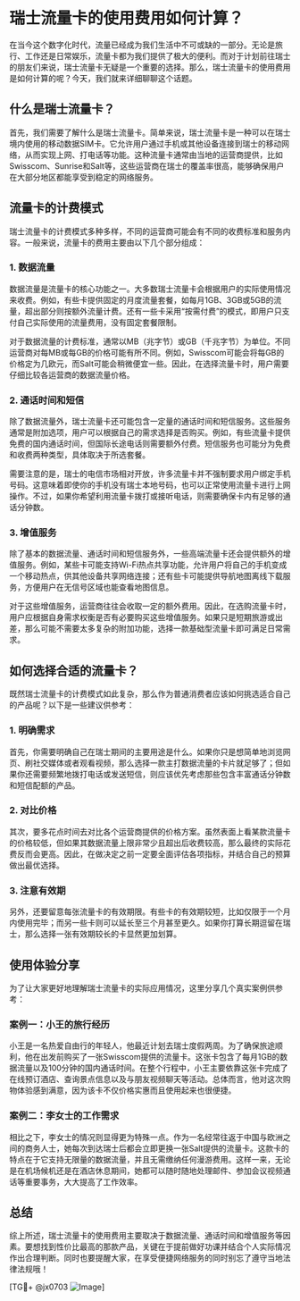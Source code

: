 # 瑞士流量卡的使用费用如何计算？

在当今这个数字化时代，流量已经成为我们生活中不可或缺的一部分。无论是旅行、工作还是日常娱乐，流量卡都为我们提供了极大的便利。而对于计划前往瑞士的朋友们来说，瑞士流量卡无疑是一个重要的选择。那么，瑞士流量卡的使用费用是如何计算的呢？今天，我们就来详细聊聊这个话题。

## 什么是瑞士流量卡？

首先，我们需要了解什么是瑞士流量卡。简单来说，瑞士流量卡是一种可以在瑞士境内使用的移动数据SIM卡。它允许用户通过手机或其他设备连接到瑞士的移动网络，从而实现上网、打电话等功能。这种流量卡通常由当地的运营商提供，比如Swisscom、Sunrise和Salt等，这些运营商在瑞士的覆盖率很高，能够确保用户在大部分地区都能享受到稳定的网络服务。

## 流量卡的计费模式

瑞士流量卡的计费模式多种多样，不同的运营商可能会有不同的收费标准和服务内容。一般来说，流量卡的费用主要由以下几个部分组成：

### 1. 数据流量

数据流量是流量卡的核心功能之一。大多数瑞士流量卡会根据用户的实际使用情况来收费。例如，有些卡提供固定的月度流量套餐，如每月1GB、3GB或5GB的流量，超出部分则按额外流量计费。还有一些卡采用“按需付费”的模式，即用户只支付自己实际使用的流量费用，没有固定套餐限制。

对于数据流量的计费标准，通常以MB（兆字节）或GB（千兆字节）为单位。不同运营商对每MB或每GB的价格可能有所不同。例如，Swisscom可能会将每GB的价格定为几欧元，而Salt可能会稍微便宜一些。因此，在选择流量卡时，用户需要仔细比较各运营商的数据流量价格。

### 2. 通话时间和短信

除了数据流量外，瑞士流量卡还可能包含一定量的通话时间和短信服务。这些服务通常是附加选项，用户可以根据自己的需求选择是否购买。例如，有些流量卡提供免费的国内通话时间，但国际长途电话则需要额外付费。短信服务也可能分为免费和收费两种类型，具体取决于所选套餐。

需要注意的是，瑞士的电信市场相对开放，许多流量卡并不强制要求用户绑定手机号码。这意味着即使你的手机没有瑞士本地号码，也可以正常使用流量卡进行上网操作。不过，如果你希望利用流量卡拨打或接听电话，则需要确保卡内有足够的通话分钟数。

### 3. 增值服务

除了基本的数据流量、通话时间和短信服务外，一些高端流量卡还会提供额外的增值服务。例如，某些卡可能支持Wi-Fi热点共享功能，允许用户将自己的手机变成一个移动热点，供其他设备共享网络连接；还有些卡可能提供导航地图离线下载服务，方便用户在无信号区域也能查看地图信息。

对于这些增值服务，运营商往往会收取一定的额外费用。因此，在选购流量卡时，用户应根据自身需求权衡是否有必要购买这些增值服务。如果只是短期旅游或出差，那么可能不需要太多复杂的附加功能，选择一款基础型流量卡即可满足日常需求。

## 如何选择合适的流量卡？

既然瑞士流量卡的计费模式如此复杂，那么作为普通消费者应该如何挑选适合自己的产品呢？以下是一些建议供参考：

### 1. 明确需求

首先，你需要明确自己在瑞士期间的主要用途是什么。如果你只是想简单地浏览网页、刷社交媒体或者观看视频，那么选择一款主打数据流量的卡片就足够了；但如果你还需要频繁地拨打电话或发送短信，则应该优先考虑那些包含丰富通话分钟数和短信配额的产品。

### 2. 对比价格

其次，要多花点时间去对比各个运营商提供的价格方案。虽然表面上看某款流量卡的价格较低，但如果其数据流量上限非常少且超出后收费较高，那么最终的实际花费反而会更高。因此，在做决定之前一定要全面评估各项指标，并结合自己的预算做出最优选择。

### 3. 注意有效期

另外，还要留意每张流量卡的有效期限。有些卡的有效期较短，比如仅限于一个月内使用完毕；而另一些卡则可以延长至三个月甚至更久。如果你打算长期逗留在瑞士，那么选择一张有效期较长的卡显然更加划算。

## 使用体验分享

为了让大家更好地理解瑞士流量卡的实际应用情况，这里分享几个真实案例供参考：

### 案例一：小王的旅行经历

小王是一名热爱自由行的年轻人，他最近计划去瑞士度假两周。为了确保旅途顺利，他在出发前购买了一张Swisscom提供的流量卡。这张卡包含了每月1GB的数据流量以及100分钟的国内通话时间。在整个行程中，小王主要依靠这张卡完成了在线预订酒店、查询景点信息以及与朋友视频聊天等活动。总体而言，他对这次购物体验感到满意，因为该卡不仅价格实惠而且使用起来也很便捷。

### 案例二：李女士的工作需求

相比之下，李女士的情况则显得更为特殊一点。作为一名经常往返于中国与欧洲之间的商务人士，她每次到达瑞士后都会立即更换一张Salt提供的流量卡。这款卡的特点在于它支持无限量的数据流量，并且无需缴纳任何漫游费用。这样一来，无论是在机场候机还是在酒店休息期间，她都可以随时随地处理邮件、参加会议视频通话等重要事务，大大提高了工作效率。

## 总结

综上所述，瑞士流量卡的使用费用主要取决于数据流量、通话时间和增值服务等因素。要想找到性价比最高的那款产品，关键在于提前做好功课并结合个人实际情况作出合理判断。同时也要提醒大家，在享受便捷网络服务的同时别忘了遵守当地法律法规哦！

[TG💪+ @jx0703 ![Image](https://github.com/user-attachments/assets/dbca1d08-cadb-493c-b0ec-ad6f7a83f270)]